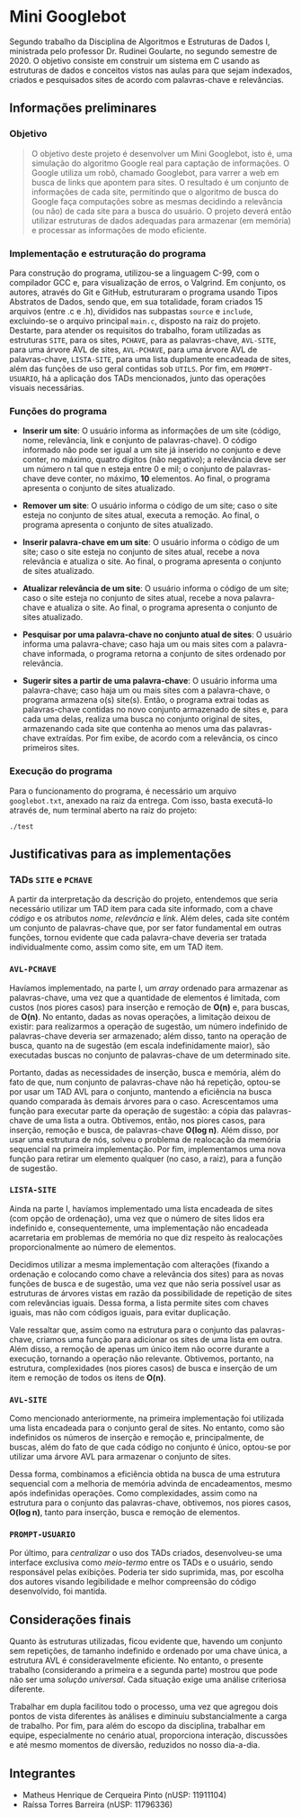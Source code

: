 # Mini Googlebot

Segundo trabalho da Disciplina de Algoritmos e Estruturas de Dados I, ministrada pelo professor Dr. Rudinei Goularte, no segundo semestre de 2020. O objetivo consiste em construir um sistema em C usando as estruturas de dados e conceitos vistos nas aulas para que sejam indexados, criados e pesquisados sites de acordo com palavras-chave e relevâncias.

## Informações preliminares

### Objetivo

> O objetivo deste projeto é desenvolver um Mini Googlebot, isto é, uma simulação do algoritmo Google real para captação de informações. O Google utiliza um robô, chamado Googlebot, para varrer a web em busca de links que apontem para sites. O resultado é um conjunto de informações de cada site, permitindo que o algoritmo de busca do Google faça computações sobre as mesmas decidindo a relevância (ou não) de cada site para a busca do usuário. O projeto deverá então utilizar estruturas de dados adequadas para armazenar (em memória) e processar as informações de modo eficiente.

### Implementação e estruturação do programa

Para construção do programa, utilizou-se a linguagem C-99, com o compilador GCC e, para visualização de erros, o Valgrind. Em conjunto, os autores, através do Git e GitHub, estruturaram o programa usando Tipos Abstratos de Dados, sendo que, em sua totalidade, foram criados 15 arquivos (entre .c e .h), divididos nas subpastas `source` e `include`, excluindo-se o arquivo principal `main.c`, disposto na raiz do projeto. Destarte, para atender os requisitos do trabalho, foram utilizadas as estruturas `SITE`, para os sites, `PCHAVE`, para as palavras-chave, `AVL-SITE`, para uma árvore AVL de sites, `AVL-PCHAVE`, para uma árvore AVL de palavras-chave, `LISTA-SITE`, para uma lista duplamente encadeada de sites, além das funções de uso geral contidas sob `UTILS`. Por fim, em `PROMPT-USUARIO`, há a aplicação dos TADs mencionados, junto das operações visuais necessárias.

### Funções do programa

- **Inserir um site**: O usuário informa as informações de um site (código, nome, relevância, link e conjunto de palavras-chave). O código informado não pode ser igual a um site já inserido no conjunto e deve conter, no máximo, quatro dígitos (não negativo); a relevância deve ser um número n tal que n esteja entre 0 e mil; o conjunto de palavras-chave deve conter, no máximo, **10** elementos. Ao final, o programa apresenta o conjunto de sites atualizado.

- **Remover um site**: O usuário informa o código de um site; caso o site esteja no conjunto de sites atual, executa a remoção. Ao final, o programa apresenta o conjunto de sites atualizado.

- **Inserir palavra-chave em um site**: O usuário informa o código de um site; caso o site esteja no conjunto de sites atual, recebe a nova relevância e atualiza o site. Ao final, o programa apresenta o conjunto de sites atualizado.

- **Atualizar relevância de um site**: O usuário informa o código de um site; caso o site esteja no conjunto de sites atual, recebe a nova palavra-chave e atualiza o site. Ao final, o programa apresenta o conjunto de sites atualizado.

- **Pesquisar por uma palavra-chave no conjunto atual de sites**: O usuário informa uma palavra-chave; caso haja um ou mais sites com a palavra-chave informada, o programa retorna a conjunto de sites ordenado por relevância.

- **Sugerir sites a partir de uma palavra-chave**: O usuário informa uma palavra-chave; caso haja um ou mais sites com a palavra-chave, o programa armazena o(s) site(s). Então, o programa extrai todas as palavras-chave contidas no novo conjunto armazenado de sites e, para cada uma delas, realiza uma busca no conjunto original de sites, armazenando cada site que contenha ao menos uma das palavras-chave extraídas. Por fim exibe, de acordo com a relevância, os cinco primeiros sites.  

### Execução do programa

Para o funcionamento do programa, é necessário um arquivo `googlebot.txt`, anexado na raiz da entrega. Com isso, basta executá-lo através de, num terminal aberto na raiz do projeto:

```./test```

## Justificativas para as implementações

### TADs `SITE` e `PCHAVE`

A partir da interpretação da descrição do projeto, entendemos que seria necessário utilizar um TAD item para cada site informado, com a chave *código* e os atributos *nome*, *relevância* e *link*. Além deles, cada site contém um conjunto de palavras-chave que, por ser fator fundamental em outras funções, tornou evidente que cada palavra-chave deveria ser tratada individualmente como, assim como site, em um TAD item.

### `AVL-PCHAVE`

Havíamos implementado, na parte I, um *array* ordenado para armazenar as palavras-chave, uma vez que a quantidade de elementos é limitada, com custos (nos piores casos) para inserção e remoção de **O(n)** e, para buscas, de **O(n)**. No entanto, dadas as novas operações, a limitação deixou de existir: para realizarmos a operação de sugestão, um número indefinido de palavras-chave deveria ser armazenado; além disso, tanto na operação de busca, quanto na de sugestão (em escala indefinidamente maior), são executadas buscas no conjunto de palavras-chave de um determinado site.

Portanto, dadas as necessidades de inserção, busca e memória, além do fato de que, num conjunto de palavras-chave não há repetição, optou-se por usar um TAD AVL para o conjunto, mantendo a eficiência na busca quando comparada às demais árvores para o caso. Acrescentamos uma função para executar parte da operação de sugestão: a cópia das palavras-chave de uma lista a outra. Obtivemos, então, nos piores casos, para inserção, remoção e busca, de palavras-chave **O(log n)**. Além disso, por usar uma estrutura de nós, solveu o problema de realocação da memória sequencial na primeira implementação. Por fim, implementamos uma nova função para retirar um elemento qualquer (no caso, a raiz), para a função de sugestão.

### `LISTA-SITE`

Ainda na parte I, havíamos implementado uma lista encadeada de sites (com opção de ordenação), uma vez que o número de sites lidos era indefinido e, consequentemente, uma implementação não encadeada acarretaria em problemas de memória no que diz respeito às realocações proporcionalmente ao número de elementos.

Decidimos utilizar a mesma implementação com alterações (fixando a ordenação e colocando como chave a relevância dos sites) para as novas funções de busca e de sugestão, uma vez que não seria possível usar as estruturas de árvores vistas em razão da possibilidade de repetição de sites com relevâncias iguais. Dessa forma, a lista permite sites com chaves iguais, mas não com códigos iguais, para evitar duplicação.

Vale ressaltar que, assim como na estrutura para o conjunto das palavras-chave, criamos uma função para adicionar os sites de uma lista em outra. Além disso, a remoção de apenas um único item não ocorre durante a execução, tornando a operação não relevante. Obtivemos, portanto, na estrutura, complexidades (nos piores casos) de busca e inserção de um item e remoção de todos os itens de **O(n)**.

### `AVL-SITE`

Como mencionado anteriormente, na primeira implementação foi utilizada uma lista encadeada para o conjunto geral de sites. No entanto, como são indefinidos os números de inserção e remoção e, principalmente, de buscas, além do fato de que cada código no conjunto é único, optou-se por utilizar uma árvore AVL para armazenar o conjunto de sites.

Dessa forma, combinamos a eficiência obtida na busca de uma estrutura sequencial com a melhoria de memória advinda de encadeamentos, mesmo após indefinidas operações. Como complexidades, assim como na estrutura para o conjunto das palavras-chave, obtivemos, nos piores casos, **O(log n)**, tanto para inserção, busca e remoção de elementos.

### `PROMPT-USUARIO`

Por último, para *centralizar* o uso dos TADs criados, desenvolveu-se uma interface exclusiva como *meio-termo* entre os TADs e o usuário, sendo responsável pelas exibições. Poderia ter sido suprimida, mas, por escolha dos autores visando legibilidade e melhor compreensão do código desenvolvido, foi mantida.

## Considerações finais

Quanto às estruturas utilizadas, ficou evidente que, havendo um conjunto sem repetições, de tamanho indefinido e ordenado por uma chave única, a estrutura AVL é consideravelmente eficiente. No entanto, o presente trabalho (considerando a primeira e a segunda parte) mostrou que pode não ser uma *solução universal*. Cada situação exige uma análise criteriosa diferente.

Trabalhar em dupla facilitou todo o processo, uma vez que agregou dois pontos de vista diferentes às análises e diminuiu substancialmente a carga de trabalho. Por fim, para além do escopo da disciplina, trabalhar em equipe, especialmente no cenário atual, proporciona interação, discussões e até mesmo momentos de diversão, reduzidos no nosso dia-a-dia.

## Integrantes

- Matheus Henrique de Cerqueira Pinto (nUSP: 11911104)
- Raíssa Torres Barreira (nUSP: 11796336)
